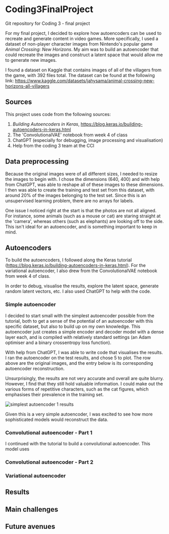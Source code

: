 # Coding3FinalProject
Git repository for Coding 3 - final project


For my final project, I decided to explore how autoencoders can be used to recreate and generate content in video games. More specifically, I used a dataset of non-player character images from Nintendo's popular game *Animal Crossing: New Horizons*. My aim was to build an autoencoder that could recreate the images and construct a latent space that would allow me to generate new images. 

I found a dataset on Kaggle that contains images of all of the villagers from the game, with 392 files total. The dataset can be found at the following link: https://www.kaggle.com/datasets/jahysama/animal-crossing-new-horizons-all-villagers

## Sources 

This project uses code from the following sources:
1. *Building Autoencoders in Keras*, https://blog.keras.io/building-autoencoders-in-keras.html
2. The 'ConvolutionalVAE' notebook from week 4 of class
3. ChatGPT (especially for debugging, image processing and visualisation)
4. Help from the coding 3 team at the CCI 

## Data preprocessing

Because the original images were of all different sizes, I needed to resize the images to begin with. I chose the dimensions (640, 400) and with help from ChatGPT, was able to reshape all of these images to these dimensions. I then was able to create the training and test set from this dataset, with around 20% of the images belonging to the test set. Since this is an unsupervised learning problem, there are no arrays for labels.

One issue I noticed right at the start is that the photos are not all aligned. For instance, some animals (such as a mouse or cat) are staring straight at the 'camera', whereas others (such as elephants) are looking off to the side. This isn't ideal for an autoencoder, and is something important to keep in mind. 

## Autoencoders

To build the autoencoders, I followed along the Keras tutorial (https://blog.keras.io/building-autoencoders-in-keras.html). For the variational autoencoder, I also drew from the ConvolutionalVAE notebook from week 4 of class.

In order to debug, visualise the results, explore the latent space, generate random latent vectors, etc. I also used ChatGPT to help with the code. 

### Simple autoencoder

I decided to start small with the simplest autoencoder possible from the tutorial, both to get a sense of the potential of an autoencoder with this specific dataset, but also to build up on my own knowledge. This autoencoder just creates a simple encoder and decoder model with a dense layer each, and is compiled with relatively standard settings (an Adam optimiser and a binary crossentropy loss function).

With help from ChatGPT, I was able to write code that visualises the results. I ran the autoencoder on the test results, and chose 5 to plot. The row above are the original images, and the entry below is its corresponding autoencoder reconstruction.

Unsurprisingly, the results are not very accurate and overall are quite blurry. However, I find that they still hold valuable information. I could make out the various forms of repetitive characters, such as the cat figures, which emphasises their prevalence in the training set. 

![simplest autoencoder 1 results](https://git.arts.ac.uk/storage/user/650/files/538956c7-4a41-46cb-acf4-da747eb9c5da)

Given this is a very simple autoencoder, I was excited to see how more sophisticated models would reconstruct the data.

### Convolutional autoencoder - Part 1

I continued with the tutorial to build a convolutional autoencoder. This model uses 

### Convolutional autoencoder - Part 2

### Variational autoencoder

## Results 

## Main challenges 

## Future avenues 
